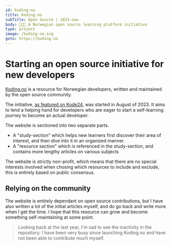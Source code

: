 ```yaml
---
id: koding-no
title: Koding.no
subTitle: Open Source | 2023-now
body: 👨🏼‍🎓 A Norwegian open source learning platform initiative
type: project
image: /koding-no.svg
goto: https://koding.no
---
```


# Starting an open source initiative for new developers

[Koding.no](https://koding.no) is a resource for Norwegian developers, written and maintained by the open source community.

The initiative, [as featured on Kode24](https://www.kode24.no/artikkel/ber-om-din-hjelp-til-a-laere-andre-koding-problematisk-i-dag/79999029), was started in August of 2023. It aims to lend a helping hand for developers who are eager to start a self-learning journey to become an actual developer.

The website is sectioned into two separate parts.

- A "study-section" which helps new learners first discover their area of interest, and then dive into it in an organized manner.
- A "resource section" which is referenced in the study-section, and contains more lengthy articles on various subjects

The website is strictly non-profit, which means that there are no special interests involved when chosing which resources to include and exclude, this is entirely based on public consensus.

## Relying on the community

The website is entirely dependant on open source contributions, but I have also written a lot of the initial articles myself, and do
go back and write more when I get the time. I hope that this resource can grow and become something self-maintaining at some point.

> Looking back at the last year, I'm sad to see the inactivity in the repository. I have been very busy since launching Koding.no and have not been able to contribute much myself.
